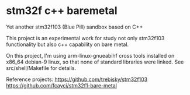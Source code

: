 # stm32f c++ baremetal
Yet another stm32f103 (Blue Pill) sandbox based on C++

This project is an experimental work for study not only stm32f103 functionality but also c++ capability on bare metal.

On this project, I'm using arm-linux-gnueabihf cross tools installed on x86_64 debian-9 linux, so that
none of standard libraries were linked.
See src/shell/Makefile for details.

Reference projects:
https://github.com/trebisky/stm32f103
https://github.com/fcayci/stm32f1-bare-metal
